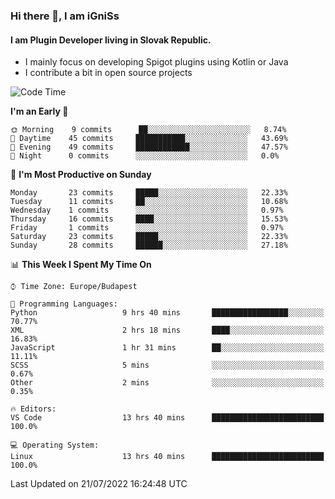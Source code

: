 ### Hi there 👋, I am iGniSs

#### I am Plugin Developer living in Slovak Republic.
- I mainly focus on developing Spigot plugins using Kotlin or Java
- I contribute a bit in open source projects

<!--START_SECTION:waka-->
![Code Time](http://img.shields.io/badge/Code%20Time-840%20hrs%2018%20mins-blue)

**I'm an Early 🐤** 

```text
🌞 Morning    9 commits      ██░░░░░░░░░░░░░░░░░░░░░░░   8.74% 
🌆 Daytime    45 commits     ███████████░░░░░░░░░░░░░░   43.69% 
🌃 Evening    49 commits     ████████████░░░░░░░░░░░░░   47.57% 
🌙 Night      0 commits      ░░░░░░░░░░░░░░░░░░░░░░░░░   0.0%

```
📅 **I'm Most Productive on Sunday** 

```text
Monday       23 commits     █████░░░░░░░░░░░░░░░░░░░░   22.33% 
Tuesday      11 commits     ██░░░░░░░░░░░░░░░░░░░░░░░   10.68% 
Wednesday    1 commits      ░░░░░░░░░░░░░░░░░░░░░░░░░   0.97% 
Thursday     16 commits     ████░░░░░░░░░░░░░░░░░░░░░   15.53% 
Friday       1 commits      ░░░░░░░░░░░░░░░░░░░░░░░░░   0.97% 
Saturday     23 commits     █████░░░░░░░░░░░░░░░░░░░░   22.33% 
Sunday       28 commits     ██████░░░░░░░░░░░░░░░░░░░   27.18%

```


📊 **This Week I Spent My Time On** 

```text
⌚︎ Time Zone: Europe/Budapest

💬 Programming Languages: 
Python                   9 hrs 40 mins       █████████████████░░░░░░░░   70.77% 
XML                      2 hrs 18 mins       ████░░░░░░░░░░░░░░░░░░░░░   16.83% 
JavaScript               1 hr 31 mins        ██░░░░░░░░░░░░░░░░░░░░░░░   11.11% 
SCSS                     5 mins              ░░░░░░░░░░░░░░░░░░░░░░░░░   0.67% 
Other                    2 mins              ░░░░░░░░░░░░░░░░░░░░░░░░░   0.35%

🔥 Editors: 
VS Code                  13 hrs 40 mins      █████████████████████████   100.0%

💻 Operating System: 
Linux                    13 hrs 40 mins      █████████████████████████   100.0%

```


 Last Updated on 21/07/2022 16:24:48 UTC
<!--END_SECTION:waka-->